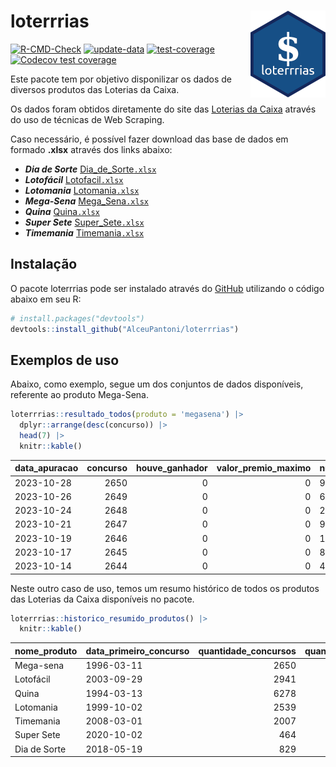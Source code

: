 
<!-- README.md is generated from README.Rmd. Please edit that file -->

# loterrrias <img src="man/figures/logo.png" align="right" height="139" />

<!-- badges: start -->

[![R-CMD-Check](https://github.com/AlceuPantoni/loterrrias/actions/workflows/R-CMD-check.yaml/badge.svg?branch=main)](https://github.com/AlceuPantoni/loterrrias/actions/workflows/R-CMD-check.yaml)
[![update-data](https://github.com/AlceuPantoni/loterrrias/actions/workflows/update-data.yaml/badge.svg)](https://github.com/AlceuPantoni/loterrrias/actions/workflows/update-data.yaml)
[![test-coverage](https://github.com/AlceuPantoni/loterrrias/actions/workflows/test-coverage.yaml/badge.svg?branch=main)](https://github.com/AlceuPantoni/loterrrias/actions/workflows/test-coverage.yaml)
[![Codecov test
coverage](https://codecov.io/gh/AlceuPantoni/loterrrias/branch/main/graph/badge.svg)](https://codecov.io/gh/AlceuPantoni/loterrrias?branch=main)
<!-- badges: end -->

Este pacote tem por objetivo disponilizar os dados de diversos produtos
das Loterias da Caixa.

Os dados foram obtidos diretamente do site das [Loterias da
Caixa](https://loterias.caixa.gov.br/Paginas/default.aspx) através do
uso de técnicas de Web Scraping.

Caso necessário, é possível fazer download das base de dados em formado
**.xlsx** através dos links abaixo:

  - ***Dia de Sorte***
    [Dia\_de\_Sorte`.xlsx`](https://raw.githubusercontent.com/AlceuPantoni/loterrrias/main/data-raw/resultados_diadesorte.xlsx)
  - ***Lotofácil***
    [Lotofacil`.xlsx`](https://raw.githubusercontent.com/AlceuPantoni/loterrrias/main/data-raw/resultados_lotofacil.xlsx)
  - ***Lotomania***
    [Lotomania`.xlsx`](https://raw.githubusercontent.com/AlceuPantoni/loterrrias/main/data-raw/resultados_lotomania.xlsx)
  - ***Mega-Sena***
    [Mega\_Sena`.xlsx`](https://raw.githubusercontent.com/AlceuPantoni/loterrrias/main/data-raw/resultados_megasena.xlsx)
  - ***Quina***
    [Quina`.xlsx`](https://raw.githubusercontent.com/AlceuPantoni/loterrrias/main/data-raw/resultados_quina.xlsx)
  - ***Super Sete***
    [Super\_Sete`.xlsx`](https://raw.githubusercontent.com/AlceuPantoni/loterrrias/main/data-raw/resultados_supersete.xlsx)
  - ***Timemania***
    [Timemania`.xlsx`](https://raw.githubusercontent.com/AlceuPantoni/loterrrias/main/data-raw/resultados_timemania.xlsx)

## Instalação

O pacote loterrrias pode ser instalado através do
[GitHub](https://github.com/) utilizando o código abaixo em seu R:

``` r
# install.packages("devtools")
devtools::install_github("AlceuPantoni/loterrrias")
```

## Exemplos de uso

Abaixo, como exemplo, segue um dos conjuntos de dados disponíveis,
referente ao produto Mega-Sena.

``` r
loterrrias::resultado_todos(produto = 'megasena') |> 
  dplyr::arrange(desc(concurso)) |> 
  head(7) |> 
  knitr::kable()
```

| data\_apuracao | concurso | houve\_ganhador | valor\_premio\_maximo | numeros\_sorteados | num\_1 | num\_2 | num\_3 | num\_4 | num\_5 | num\_6 |
| :------------- | -------: | --------------: | --------------------: | :----------------- | -----: | -----: | -----: | -----: | -----: | -----: |
| 2023-10-28     |     2650 |               0 |                     0 | 9;18;29;37;39;58   |      9 |     18 |     29 |     37 |     39 |     58 |
| 2023-10-26     |     2649 |               0 |                     0 | 6;11;26;32;46;56   |      6 |     11 |     26 |     32 |     46 |     56 |
| 2023-10-24     |     2648 |               0 |                     0 | 20;44;45;46;56;59  |     20 |     44 |     45 |     46 |     56 |     59 |
| 2023-10-21     |     2647 |               0 |                     0 | 9;33;39;43;50;54   |      9 |     33 |     39 |     43 |     50 |     54 |
| 2023-10-19     |     2646 |               0 |                     0 | 18;28;30;39;41;58  |     18 |     28 |     30 |     39 |     41 |     58 |
| 2023-10-17     |     2645 |               0 |                     0 | 8;22;34;42;51;59   |      8 |     22 |     34 |     42 |     51 |     59 |
| 2023-10-14     |     2644 |               0 |                     0 | 4;17;22;28;30;49   |      4 |     17 |     22 |     28 |     30 |     49 |

Neste outro caso de uso, temos um resumo histórico de todos os produtos
das Loterias da Caixa disponíveis no pacote.

``` r
loterrrias::historico_resumido_produtos() |> 
  knitr::kable()
```

| nome\_produto | data\_primeiro\_concurso | quantidade\_concursos | quantidade\_concursos\_com\_ganhador | percentual\_com\_ganhador | media\_premiacao | maior\_premio | menor\_premio | total\_dezenas\_sorteadas | numero\_mais\_sorteado | numero\_menos\_sorteado |
| :------------ | :----------------------- | --------------------: | -----------------------------------: | ------------------------: | ---------------: | ------------: | ------------: | ------------------------: | ---------------------: | ----------------------: |
| Mega-sena     | 1996-03-11               |                  2650 |                                  598 |                      0.23 |       23761882.8 |     289420865 |     348732.75 |                     15900 |                     10 |                      26 |
| Lotofácil     | 2003-09-29               |                  2941 |                                 2629 |                      0.89 |         917935.5 |       8252873 |      10712.22 |                     44115 |                     20 |                      16 |
| Quina         | 1994-03-13               |                  6278 |                                 2526 |                      0.40 |        3341037.1 |     579215957 |      14230.37 |                     31390 |                      4 |                       3 |
| Lotomania     | 1999-10-02               |                  2539 |                                  668 |                      0.26 |        2350942.0 |      37261930 |     109348.66 |                     50780 |                     47 |                      96 |
| Timemania     | 2008-03-01               |                  2007 |                                   72 |                      0.04 |       26323286.7 |     818652938 |     164711.44 |                     14049 |                     20 |                      53 |
| Super Sete    | 2020-10-02               |                   464 |                                   20 |                      0.04 |        3150135.9 |      10146164 |     124747.77 |                      3248 |                      9 |                       4 |
| Dia de Sorte  | 2018-05-19               |                   829 |                                  274 |                      0.33 |         790878.2 |       3770060 |      59101.35 |                      5803 |                     17 |                       1 |
